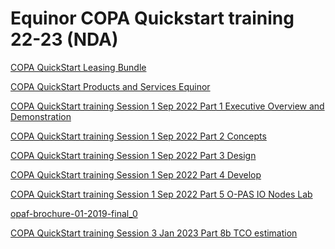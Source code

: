 # Equinor COPA Quickstart training 22-23 (NDA)

[COPA QuickStart Leasing Bundle](Equinor%20COPA%20Quickstart%20training%2022-23%20(NDA)%20c382127d46634e389a3a76bc067e64ca/COPA%20QuickStart%20Leasing%20Bundle%20ac9c79339fbc47cb934e6465257a4c4f.md)

[COPA QuickStart Products and Services Equinor](Equinor%20COPA%20Quickstart%20training%2022-23%20(NDA)%20c382127d46634e389a3a76bc067e64ca/COPA%20QuickStart%20Products%20and%20Services%20Equinor%20930e4e2e01694d6d8a23825f56d40508.md)

[COPA QuickStart training Session 1 Sep 2022 Part 1 Executive Overview and Demonstration](Equinor%20COPA%20Quickstart%20training%2022-23%20(NDA)%20c382127d46634e389a3a76bc067e64ca/COPA%20QuickStart%20training%20Session%201%20Sep%202022%20Part%201%20657bf355bad34cacb46f0b1202bfb846.md)

[COPA QuickStart training Session 1 Sep 2022 Part 2 Concepts](Equinor%20COPA%20Quickstart%20training%2022-23%20(NDA)%20c382127d46634e389a3a76bc067e64ca/COPA%20QuickStart%20training%20Session%201%20Sep%202022%20Part%202%2071cd8423e786433daec6b954ec99e98a.md)

[COPA QuickStart training Session 1 Sep 2022 Part 3 Design](Equinor%20COPA%20Quickstart%20training%2022-23%20(NDA)%20c382127d46634e389a3a76bc067e64ca/COPA%20QuickStart%20training%20Session%201%20Sep%202022%20Part%203%201791198340fe4a7bbb362fc0ce2d76e1.md)

[COPA QuickStart training Session 1 Sep 2022 Part 4 Develop](Equinor%20COPA%20Quickstart%20training%2022-23%20(NDA)%20c382127d46634e389a3a76bc067e64ca/COPA%20QuickStart%20training%20Session%201%20Sep%202022%20Part%204%201fa0b6f0fd2c4c319823aa99b32854c4.md)

[COPA QuickStart training Session 1 Sep 2022 Part 5 O-PAS IO Nodes Lab](Equinor%20COPA%20Quickstart%20training%2022-23%20(NDA)%20c382127d46634e389a3a76bc067e64ca/COPA%20QuickStart%20training%20Session%201%20Sep%202022%20Part%205%205f84d3d758774eeab0afc990cc1f2a00.md)

[opaf-brochure-01-2019-final_0](Equinor%20COPA%20Quickstart%20training%2022-23%20(NDA)%20c382127d46634e389a3a76bc067e64ca/opaf-brochure-01-2019-final_0%20c0a4450546fa4177a9d431230d607145.md)

[COPA QuickStart training Session 3 Jan 2023 Part 8b TCO estimation](Equinor%20COPA%20Quickstart%20training%2022-23%20(NDA)%20c382127d46634e389a3a76bc067e64ca/COPA%20QuickStart%20training%20Session%203%20Jan%202023%20Part%208%20aa68e264e3b34db1bdfd7c4cddd92b0c.md)